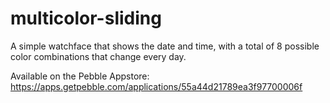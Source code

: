 # multicolor-sliding
A simple watchface that shows the date and time, with a total of 8 possible color combinations that change every day.

Available on the Pebble Appstore: https://apps.getpebble.com/applications/55a44d21789ea3f97700006f
